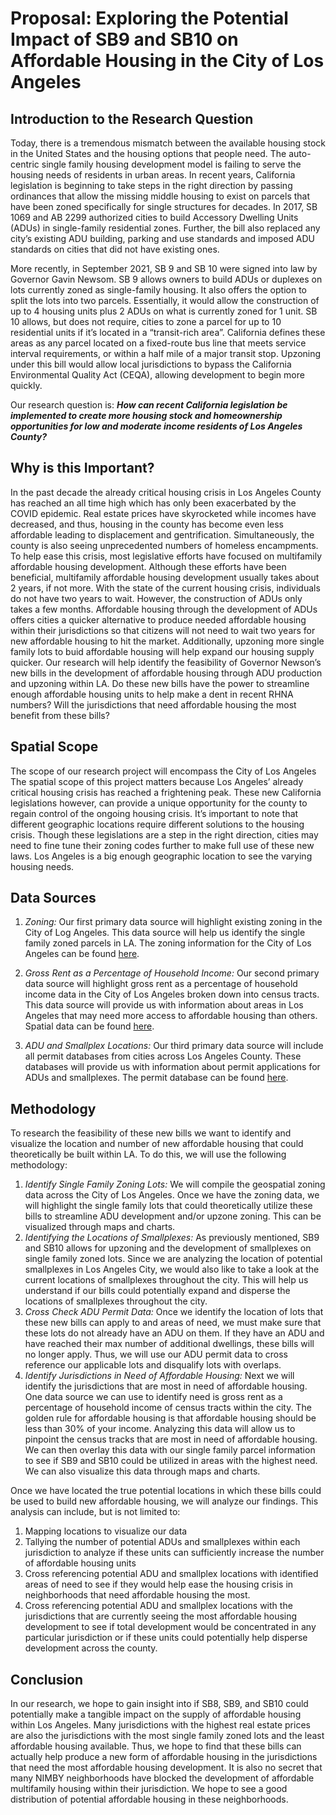 # Proposal: Exploring the Potential Impact of SB9 and SB10 on Affordable Housing in the City of Los Angeles

## Introduction to the Research Question
Today, there is a tremendous mismatch between the available housing stock in the United States and the housing options that people need. The auto-centric single family housing development model is failing to serve the housing needs of residents in urban areas. In recent years, California legislation is beginning to take steps in the right direction by passing ordinances that allow the missing middle housing to exist on parcels that have been zoned specifically for single structures for decades. In 2017, SB 1069 and AB 2299 authorized cities to build Accessory Dwelling Units (ADUs) in single-family residential zones. Further, the bill also replaced any city’s existing ADU building, parking and use standards and imposed ADU standards on cities that did not have existing ones.

More recently, in September 2021, SB 9 and SB 10 were signed into law by Governor Gavin Newsom. SB 9 allows owners to build ADUs or duplexes on lots currently zoned as single-family housing. It also offers the option to split the lots into two parcels. Essentially, it would allow the construction of up to 4 housing units plus 2 ADUs on what is currently zoned for 1 unit. SB 10 allows, but does not require, cities to zone a parcel for up to 10 residential units if it’s located in a “transit-rich area”. California defines these areas as any parcel located on a fixed-route bus line that meets service interval requirements, or within a half mile of a major transit stop. Upzoning under this bill would allow local jurisdictions to bypass the California Environmental Quality Act (CEQA), allowing development to begin more quickly.

Our research question is: ***How can recent California legislation be implemented to create more housing stock and homeownership opportunities for low and moderate income residents of Los Angeles County?***

## Why is this Important?

In the past decade the already critical housing crisis in Los Angeles County has reached an all time high which has only been exacerbated by the COVID epidemic. Real estate prices have skyrocketed while incomes have decreased, and thus, housing in the county has become even less affordable leading to displacement and gentrification. Simultaneously, the county is also seeing unprecedented numbers of homeless encampments. To help ease this crisis, most legislative efforts have focused on multifamily affordable housing development. Although these efforts have been beneficial, multifamily affordable housing development usually takes about 2 years, if not more. With the state of the current housing crisis, individuals do not have two years to wait. However, the construction of ADUs only takes a few months. Affordable housing through the development of ADUs offers cities a quicker alternative to produce needed affordable housing within their jurisdictions so that citizens will not need to wait two years for new affordable housing to hit the market. Additionally, upzoning more single family lots to buid affordable housing will help expand our housing supply quicker. Our research will help identify the feasibility of Governor Newson’s new bills in the development of affordable housing through ADU production and upzoning within LA. Do these new bills have the power to streamline enough affordable housing units to help make a dent in recent RHNA numbers? Will the jurisdictions that need affordable housing the most benefit from these bills? 

## Spatial Scope
The scope of our research project will encompass the City of Los Angeles The spatial scope of this project matters because Los Angeles’ already critical housing crisis has reached a frightening peak. These new California legislations however, can provide a unique opportunity for the county to regain control of the ongoing housing crisis. It’s important to note that different geographic locations require different solutions to the housing crisis. Though these legislations are a step in the right direction, cities may need to fine tune their zoning codes further to make full use of these new laws. Los Angeles is a big enough geographic location to see the varying housing needs. 

## Data Sources

1. *Zoning:* Our first primary data source will highlight existing zoning in the City of Log Angeles. This data source will help us identify the single family zoned parcels in LA. The zoning information for the City of Los Angeles can be found [here](https://geohub.lacity.org/datasets/zoning/explore?location=34.055956%2C-118.234564%2C12.90). 

2. *Gross Rent as a Percentage of Household Income:* Our second primary data source will highlight gross rent as a percentage of household income data in the City of Los Angeles broken down into census tracts. This data source will provide us with information about areas in Los Angeles that may need more access to affordable housing than others. Spatial data can be found [here](https://censusreporter.org/data/table/?table=B25070&geo_ids=140|16000US0644000). 

3. *ADU and Smallplex Locations:* Our third primary data source will include all permit databases from cities across Los Angeles County. These databases will provide us with information about permit applications for ADUs and smallplexes. The permit database can be found [here](https://data.lacity.org/City-Infrastructure-Service-Requests/Building-and-Safety-Permit-Information-Old/yv23-pmwf/data). 


## Methodology

To research the feasibility of these new bills we want to identify and visualize the location and number of new affordable housing that could theoretically be built within LA. To do this, we will use the following methodology:

 1. *Identify Single Family Zoning Lots:* We will compile the geospatial zoning data across the City of Los Angeles. Once we have the zoning data, we will highlight the single family lots that could theoretically utilize these bills to streamline ADU development and/or upzone zoning. This can be visualized through maps and charts. 
2. *Identifying the Locations of Smallplexes:* As previously mentioned, SB9 and SB10 allows for upzoning and the development of smallplexes on single family zoned lots. Since we are analyzing the location of potential smallplexes in Los Angeles City, we would also like to take a look at the current locations of smallplexes throughout the city. This will help us understand if our bills could potentially expand and disperse the locations of smallplexes throughout the city. 
3. *Cross Check ADU Permit Data:* Once we identify the location of lots that these new bills can apply to and areas of need, we must make sure that these lots do not already have an ADU on them. If they have an ADU and have reached their max number of additional dwellings, these bills will no longer apply. Thus, we will use our ADU permit data to cross reference our applicable lots and disqualify lots with overlaps. 
4. *Identify Jurisdictions in Need of Affordable Housing:* Next we will identify the jurisdictions that are most in need of affordable housing. One data source we can use to identify need is gross rent as a percentage of household income of census tracts within the city. The golden rule for affordable housing is that affordable housing should be less than 30% of your income. Analyzing this data will allow us to pinpoint the census tracks that are most in need of affordable housing. We can then overlay this data with our single family parcel information to see if SB9 and SB10 could be utilized in areas with the highest need. We can also visualize this data through maps and charts. 

Once we have located the true potential locations in which these bills could be used to build new affordable housing, we will analyze our findings. This analysis can include, but is not limited to:
1. Mapping locations to visualize our data 
2. Tallying the number of potential ADUs and smallplexes within each jurisdiction to analyze if these units can sufficiently increase the number of affordable housing units 
3. Cross referencing potential ADU and smallplex locations with identified areas of need to see if they would help ease the housing crisis in neighborhoods that need affordable housing the most. 
4. Cross referencing potential ADU and smallplex locations with the jurisdictions that are currently seeing the most affordable housing development to see if total development would be concentrated in any particular jurisdiction or if these units could potentially help disperse development across the county. 


## Conclusion 

In our research, we hope to gain insight into if SB8, SB9, and SB10 could potentially make a tangible impact on the supply of affordable housing within Los Angeles. Many jurisdictions with the highest real estate prices are also the jurisdictions with the most single family zoned lots and the least affordable housing available. Thus, we hope to find that these bills can actually help produce a new form of affordable housing in the jurisdictions that need the most affordable housing development. It is also no secret that many NIMBY neighborhoods have blocked the development of affordable multifamily housing within their jurisdiction. We hope to see a good distribution of potential affordable housing in these neighborhoods. 

